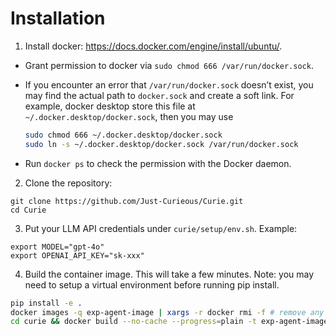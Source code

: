 # Installation

1. Install docker: https://docs.docker.com/engine/install/ubuntu/. 

  - Grant permission to docker via `sudo chmod 666 /var/run/docker.sock`. 

  - If you encounter an error that `/var/run/docker.sock` doesn’t exist, you may find the actual path to `docker.sock` and create a soft link. For example, docker desktop store this file at `~/.docker.desktop/docker.sock`, then you may use

    ```bash
    sudo chmod 666 ~/.docker.desktop/docker.sock
    sudo ln -s ~/.docker.desktop/docker.sock /var/run/docker.sock
    ```

  - Run `docker ps` to check the permission with the Docker daemon.

2. Clone the repository:

```
git clone https://github.com/Just-Curieous/Curie.git
cd Curie
```

3. Put your LLM API credentials under `curie/setup/env.sh`. Example: 

```
export MODEL="gpt-4o" 
export OPENAI_API_KEY="sk-xxx" 
```

4. Build the container image. This will take a few minutes. Note: you may need to setup a virtual environment before running pip install.

```bash
pip install -e .
docker images -q exp-agent-image | xargs -r docker rmi -f # remove any existing conflict image
cd curie && docker build --no-cache --progress=plain -t exp-agent-image -f ExpDockerfile_default .. && cd -
```
